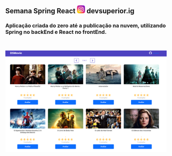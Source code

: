 ## Semana Spring React [![DevSuperior no Instagram](https://raw.githubusercontent.com/devsuperior/bds-assets/main/ds/ig-icon.png)](https://instagram.com/devsuperior.ig) devsuperior.ig
### Aplicação criada do zero até a publicação na nuvem, utilizando Spring no backEnd e React no frontEnd.
<br>


[![Image](https://github.com/jrmazalli/dsmovie/blob/main/frontend/src/assets/img/dsmovie.png?raw=true "tela inicial")]()
